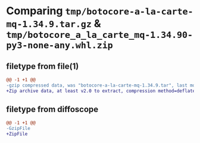 # Comparing `tmp/botocore-a-la-carte-mq-1.34.9.tar.gz` & `tmp/botocore_a_la_carte_mq-1.34.90-py3-none-any.whl.zip`

## filetype from file(1)

```diff
@@ -1 +1 @@
-gzip compressed data, was "botocore-a-la-carte-mq-1.34.9.tar", last modified: Thu Dec 28 01:06:50 2023, max compression
+Zip archive data, at least v2.0 to extract, compression method=deflate
```

## filetype from diffoscope

```diff
@@ -1 +1 @@
-GzipFile
+ZipFile
```

